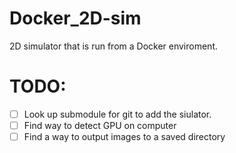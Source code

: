 # Docker_2D-sim
2D simulator that is run from a Docker enviroment. 

# TODO:
- [ ] Look up submodule for git to add the siulator. 
- [ ] Find way to detect GPU on computer
- [ ] Find a way to output images to a saved directory 
